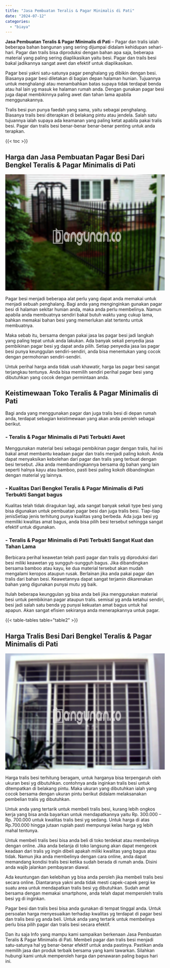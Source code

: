 ```yaml
---
title: "Jasa Pembuatan Teralis & Pagar Minimalis di Pati"
date: "2024-07-12"
categories: 
  - "biaya"
---
```


**Jasa Pembuatan Teralis & Pagar Minimalis di Pati** – Pagar dan tralis ialah beberapa bahan bangunan yang sering dijumpai didalam kehidupan sehari-hari. Pagar dan trails bisa diproduksi dengan bahan apa saja, beberapa material yang paling sering diaplikasikan yaitu besi. Pagar dan trails besi bakal jadikannya sangat awet dan efektif untuk diaplikasikan.

Pagar besi yakni satu-satunya pagar penghalang yg dibikin dengan besi. Biasanya pagar besi diletakan di bagian depan halaman hunian. Tujuannya untuk menghalangi atau menambahkan batas supaya tidak terdapat benda atau hal lain yg masuk ke halaman rumah anda. Dengan gunakan pagar besi juga dapat membikinnya paling awet dan tahan lama apabila menggunakannya.

Tralis besi pun punya faedah yang sama, yaitu sebagai penghalang. Biasanya trails besi diterapkan di belakang pintu atau jendela. Salah satu tujuannya ialah supaya ada keamanan yang paling ketat apabila pakai tralis besi. Pagar dan tralis besi benar-benar benar-benar penting untuk anda terapkan.

{{< toc >}}

## Harga dan Jasa Pembuatan Pagar Besi Dari Bengkel Teralis & Pagar Minimalis di Pati

![Jasa Pembuatan Teralis & Pagar Minimalis di Pati](/images/pagar-minimalis-murah-43.png)

Pagar besi menjadi beberapa alat perlu yang dapat anda memakai untuk menjadi sebuah penghalang. Bagi anda yang menginginkan gunakan pagar besi di halaman sekitar hunian anda, maka anda perlu membelinya. Namun apabila anda membuatnya sendiri bakal butuh waktu yang cukup lama, bahkan memakai bahan besi yang memerlukan alat tertentu untuk membuatnya.

Maka sebab itu, bersama dengan pakai jasa las pagar besi jadi langkah yang paling tepat untuk anda lakukan. Ada banyak sekali penyedia jasa pembikinan pagar besi yg dapat anda pilih. Setiap penyedia jasa las pagar besi punya keunggulan sendiri-sendiri, anda bisa menentukan yang cocok dengan permohonan sendiri-sendiri.

Untuk perihal harga anda tidak usah khawatir, harga las pagar besi sangat terjangkau tentunya. Anda bisa memilih sendiri perihal pagar besi yang dibutuhkan yang cocok dengan permintaan anda.

## Keistimewaan Toko Teralis & Pagar Minimalis di Pati

Bagi anda yang menggunakan pagar dan juga tralis besi di depan rumah anda, terdapat sebagian keistimewaan yang akan anda peroleh sebagai berikut.

### \- Teralis & Pagar Minimalis di Pati Terbukti Awet

Menggunakan material besi sebagai pembikinan pagar dengan tralis, hal ini bakal amat membantu keadaan pagar dan tralis menjadi paling kokoh. Anda dapat menyaksikan kebolehan dari pagar dan tralis yang terbuat dengan besi tersebut. Jika anda membandingkannya bersama dg bahan yang lain seperti halnya kayu atau bamboo, pasti besi paling kokoh dibandingkan dengan material yg lainnya.

### \- Kualitas Dari Bengkel Teralis & Pagar Minimalis di Pati Terbukti Sangat bagus

Kualitas telah tidak diragukan lagi, ada sangat banyak sekali type besi yang bisa digunakan untuk pembuatan pagar besi dan juga tralis besi. Tiap-tiap jenisSetiap jenis terhitung punya kualitas yang berbeda. Ada juga besi yg memiliki kwalitas amat bagus, anda bisa pilih besi tersebut sehingga sangat efektif untuk digunakan.

### \- Teralis & Pagar Minimalis di Pati Terbukti Sangat Kuat dan Tahan Lama

Berbicara perihal keawetan telah pasti pagar dan tralis yg diproduksi dari besi miliki keawetan yg sungguh-sungguh bagus. Jika dibandingkan bersama bamboo atau kayu, ke dua material tersebut akan mudah mengalami keropos ataupun rusak. Berlainan jika anda pakai pagar dan tralis dari bahan besi. Keawetannya dapat sangat terjamin dikarenakan bahan yang digunakan punyai mutu yg baik.

Itulah beberapa keunggulan yg bisa anda beli jika menggunakan material besi untuk pembikinan pagar ataupun tralis. semisal yg anda ketahui sendiri, besi jadi salah satu benda yg punyai kekuatan amat bagus untuk hal apapun. Akan sangat efisien sekiranya anda menerapkannya untuk pagar.

{{< table-tables table="table2" >}}

## Harga Tralis Besi Dari Bengkel Teralis & Pagar Minimalis di Pati

![Jasa Pembuatan Teralis & Pagar Minimalis di Pati](/images/teralis-minimalis-murah-10.png)

Harga tralis besi terhitung beragam, untuk harganya bisa terpengaruh oleh ukuran besi yg dibutuhkan. contohnya anda inginkan tralis besi untuk ditempatkan di belakang pintu. Maka ukuran yang dibutuhkan ialah yang cocok bersama dengan ukuran pintu berikut didalam melaksanakan pembelian tralis yg dibutuhkan.

Untuk anda yang tertarik untuk membeli tralis besi, kurang lebih ongkos kerja yang bisa anda bayarkan untuk mendapatkannya yaitu Rp. 300.000 – Rp. 700.000 untuk kwalitas tralis besi yg sedang. Untuk harga di atas Rp.700.000 hingga jutaan rupiah pasti mempunyai kelas harga yg lebih mahal tentunya.

Untuk membeli tralis besi bisa anda beli di toko terdekat atau membelinya dengan online. Jika anda belanja di toko langsung akan dapat mengecek keadaan dari tralis yg ingin dibeli apakah miliki kwalitas yang bagus atau tidak. Namun jika anda membelinya dengan cara online, anda dapat memandang kondisi tralis besi ketika sudah berada di rumah anda. Disini anda wajib jalankan pembayaran diawal.

Ada keuntungan dan kelebihan yg bisa anda peroleh jika membeli tralis besi secara online. Diantaranya yakni anda tidak mesti capek-capek pergi ke suatu area untuk mendapatkan tralis besi yg dibutuhkan. Sudah amat bersama dengan memakai smartphone, anda telah dapat memperoleh tralis besi yg di inginkan.

Pagar besi dan tralis besi bisa anda gunakan di tempat tinggal anda. Untuk persoalan harga menyesuaikan terhadap kwalitas yg terdapat di pagar besi dan tralis besi yg anda beli. Untuk anda yang tertarik untuk membelinya perlu bisa pilih pagar dan tralis besi secara efektif.

Dan itu saja Info yang mampu kami sampaikan berkenaan Jasa Pembuatan Teralis & Pagar Minimalis di Pati. Membeli pagar dan tralis besi menjadi satu-satunya hal yg benar-benar efektif untuk anda pastinya. Pastikan anda memilih jasa dan produk terbaik bersama yang kami tawarkan. Silahkan hubungi kami untuk memperoleh harga dan penawaran paling bagus hari ini.
